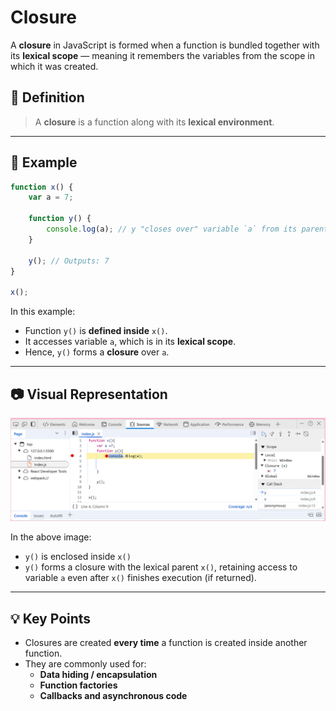 # Closure

A **closure** in JavaScript is formed when a function is bundled together with its **lexical scope** — meaning it remembers the variables from the scope in which it was created.

## 🔹 Definition
> A **closure** is a function along with its **lexical environment**.

---

## 📌 Example

```js
function x() {
    var a = 7;

    function y() {
        console.log(a); // y "closes over" variable `a` from its parent scope
    }

    y(); // Outputs: 7
}

x();
```

In this example:
- Function `y()` is **defined inside** `x()`.
- It accesses variable `a`, which is in its **lexical scope**.
- Hence, `y()` forms a **closure** over `a`.

---

## 📷 Visual Representation

![alt text](image.png)

In the above image:
- `y()` is enclosed inside `x()`
- `y()` forms a closure with the lexical parent `x()`, retaining access to variable `a` even after `x()` finishes execution (if returned).

---

## 💡 Key Points

- Closures are created **every time** a function is created inside another function.
- They are commonly used for:
  - **Data hiding / encapsulation**
  - **Function factories**
  - **Callbacks and asynchronous code**